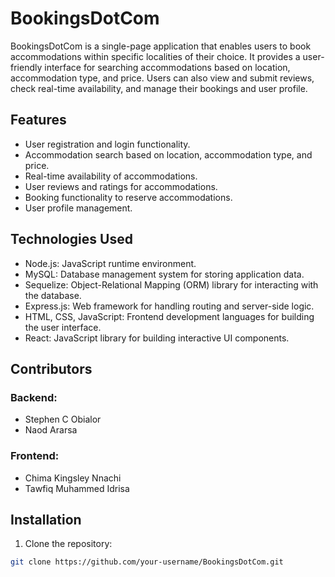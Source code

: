 # BookingsDotCom

BookingsDotCom is a single-page application that enables users to book accommodations within specific localities of their choice. It provides a user-friendly interface for searching accommodations based on location, accommodation type, and price. Users can also view and submit reviews, check real-time availability, and manage their bookings and user profile.

## Features

- User registration and login functionality.
- Accommodation search based on location, accommodation type, and price.
- Real-time availability of accommodations.
- User reviews and ratings for accommodations.
- Booking functionality to reserve accommodations.
- User profile management.

## Technologies Used

- Node.js: JavaScript runtime environment.
- MySQL: Database management system for storing application data.
- Sequelize: Object-Relational Mapping (ORM) library for interacting with the database.
- Express.js: Web framework for handling routing and server-side logic.
- HTML, CSS, JavaScript: Frontend development languages for building the user interface.
- React: JavaScript library for building interactive UI components.

## Contributors

### Backend:
- Stephen C Obialor
- Naod Ararsa

### Frontend:
- Chima Kingsley Nnachi
- Tawfiq Muhammed Idrisa

## Installation

1. Clone the repository:

```bash
git clone https://github.com/your-username/BookingsDotCom.git
